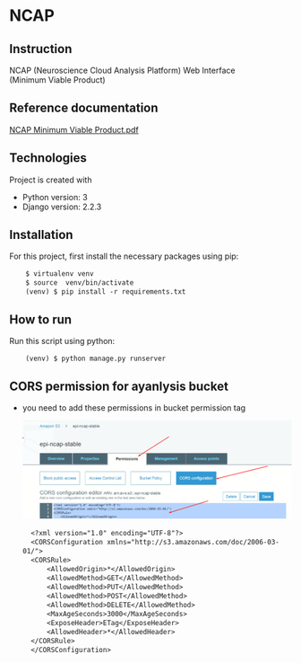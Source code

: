 NCAP
=======

Instruction
------------

   NCAP (Neuroscience Cloud Analysis Platform) Web Interface <br/>
   (Minimum Viable Product)
    
Reference documentation
-------------
 <a href="./NCAP Minimum Viable Product.pdf" target="_blank">NCAP Minimum Viable Product.pdf</a>
 
Technologies
------------
 Project is created with
- Python version: 3
- Django version: 2.2.3


Installation
------------
For this project, first install the necessary packages using pip:

        $ virtualenv venv
        $ source  venv/bin/activate
        (venv) $ pip install -r requirements.txt 


How to run
----------
Run this script using python:

        (venv) $ python manage.py runserver


CORS permission for ayanlysis bucket
------------------------------------

- you need to add these permissions in bucket permission tag

    ![Screenshot](./s3bucket-permission.png)
    
        <?xml version="1.0" encoding="UTF-8"?>
        <CORSConfiguration xmlns="http://s3.amazonaws.com/doc/2006-03-01/">
        <CORSRule>
            <AllowedOrigin>*</AllowedOrigin>
            <AllowedMethod>GET</AllowedMethod>
            <AllowedMethod>PUT</AllowedMethod>
            <AllowedMethod>POST</AllowedMethod>
            <AllowedMethod>DELETE</AllowedMethod>
            <MaxAgeSeconds>3000</MaxAgeSeconds>
            <ExposeHeader>ETag</ExposeHeader>
            <AllowedHeader>*</AllowedHeader>
        </CORSRule>
        </CORSConfiguration>

